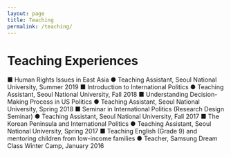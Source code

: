 ```yaml
---
layout: page
title: Teaching
permalink: /teaching/
---
```

# Teaching Experiences
■ Human Rights Issues in East Asia
● Teaching Assistant, Seoul National University, Summer 2019
■ Introduction to International Politics
● Teaching Assistant, Seoul National University, Fall 2018
■ Understanding Decision-Making Process in US Politics ● Teaching Assistant, Seoul National University, Spring 2018
■ Seminar in International Politics (Research Design Seminar) ● Teaching Assistant, Seoul National University, Fall 2017
■ The Korean Peninsula and International Politics
● Teaching Assistant, Seoul National University, Spring 2017
■ Teaching English (Grade 9) and mentoring children from low-income families ● Teacher, Samsung Dream Class Winter Camp, January 2016
